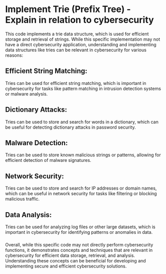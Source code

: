 # Implement Trie (Prefix Tree) - Explain in relation to cybersecurity

This code implements a trie data structure, which is used for efficient storage and retrieval of strings. While this specific implementation may not have a direct cybersecurity application, understanding and implementing data structures like tries can be relevant in cybersecurity for various reasons:

## Efficient String Matching:
Tries can be used for efficient string matching, which is important in cybersecurity for tasks like pattern matching in intrusion detection systems or malware analysis.

## Dictionary Attacks:
Tries can be used to store and search for words in a dictionary, which can be useful for detecting dictionary attacks in password security.

## Malware Detection:
Tries can be used to store known malicious strings or patterns, allowing for efficient detection of malware signatures.

## Network Security:
Tries can be used to store and search for IP addresses or domain names, which can be useful in network security for tasks like filtering or blocking malicious traffic.

## Data Analysis:
Tries can be used for analyzing log files or other large datasets, which is important in cybersecurity for identifying patterns or anomalies in data.
###
Overall, while this specific code may not directly perform cybersecurity functions, it demonstrates concepts and techniques that are relevant in cybersecurity for efficient data storage, retrieval, and analysis. Understanding these concepts can be beneficial for developing and implementing secure and efficient cybersecurity solutions.

